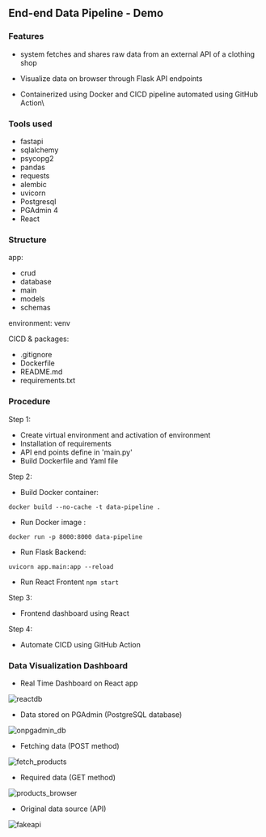 ## End-end Data Pipeline - Demo


### Features
 - system fetches and shares raw data from an external API of a clothing shop

 - Visualize data on browser through Flask API endpoints

 - Containerized using Docker and CICD pipeline automated using GitHub Action\


### Tools used
- fastapi 
- sqlalchemy 
- psycopg2 
- pandas 
- requests
- alembic 
- uvicorn
- Postgresql
- PGAdmin 4
- React


### Structure
app:
- crud
- database
- main
- models
- schemas

environment:
venv

CICD & packages:
- .gitignore
- Dockerfile
- README.md
- requirements.txt

### Procedure
Step 1:
- Create virtual environment and activation of environment
- Installation of requirements
- API end points define in 'main.py'
- Build Dockerfile and Yaml file

Step 2:
- Build Docker container:

`docker build --no-cache -t data-pipeline .      `

- Run Docker image :

`docker run -p 8000:8000 data-pipeline`

- Run Flask Backend:

`uvicorn app.main:app --reload`

- Run React Frontent
`npm start`

Step 3:
- Frontend dashboard using React

Step 4:
- Automate CICD using GitHub Action


### Data Visualization Dashboard
- Real Time Dashboard on React app

![reactdb](https://github.com/user-attachments/assets/5a99c83a-b9ec-4d65-b9d7-17e348a67010)


- Data stored on PGAdmin (PostgreSQL database)

![onpgadmin_db](https://github.com/user-attachments/assets/18caa943-6f98-462d-b563-14f3a02c9264)



- Fetching data (POST method)

![fetch_products](https://github.com/user-attachments/assets/c53ffe6f-bba9-41c0-bce2-8ed125d1d26e)


- Required data (GET method)

![products_browser](https://github.com/user-attachments/assets/839d5690-e4a9-47aa-931b-d9af79403991)


- Original data source (API)

![fakeapi](https://github.com/user-attachments/assets/b3efdd26-9674-4195-a01f-16164e1b7c18)